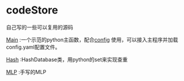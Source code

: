 # codeStore
 自己写的一些可以复用的源码

[Main](main.py) :一个示范的python主函数，配合[config](config.py) 使用，可以接入主程序并加载config.yaml配置文件。


[Hash](hash.py) :HashDatabase类，用python的set来实现查重

[MLP](mlp.py) :手写的MLP